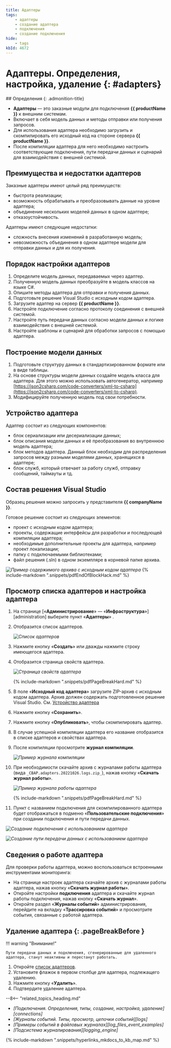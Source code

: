 ```yaml
---
title: Адаптеры
tags:
    - адаптеры
    - создание адаптера
    - подключения
    - создание подключения
hide:
    - tags
kbId: 4672
---
```


# Адаптеры. Определения, настройка, удаление {: #adapters}

<div class="admonition question" markdown="block">
## Определения {: .admonition-title}

- **Адаптеры** — это заказные модули для подключения **{{ productName }}** к внешним системам.
- Включает в себя модель данных и методы отправки или получения запросов.
- Для использования адаптера необходимо загрузить и скомпилировать его исходный код на стороне сервера **{{ productName }}**.
- После компиляции адаптера для него необходимо настроить соответствующие подключения, пути передачи данных и сценарий для взаимодействия с внешней системой.

</div>

## Преимущества и недостатки адаптеров

Заказные адаптеры имеют целый ряд преимуществ:

- быстрота реализации;
- возможность обрабатывать и преобразовывать данные на уровне адаптера;
- объединение нескольких моделей данных в одном адаптере;
- отказоустойчивость.

Адаптеры имеют следующие недостатки:

- сложность внесения изменений в разработанную модель;
- невозможность объединения в одном адаптере модели для отправки данных и для их получения.

<!-- описать, как взять шаблон для адаптера, кто за это отвечает -->

## Порядок настройки адаптеров

1. Определите модель данных, передаваемых через адаптер.
2. Полученную модель данных преобразуйте в модель классов на языке C#.
3. Опишите методы адаптера для отправки и получения данных.
4. Подготовьте решение Visual Studio с исходным кодом адаптера.
5. Загрузите адаптер на сервер **{{ productName }}**.
6. Настройте подключение согласно протоколу соединения с внешней системой.
7. Настройте путь передачи данных согласно модели данных и логике взаимодействия с внешней системой.
8. Настройте шаблоны и сценарий для обработки запросов с помощью адаптера.

## Построение модели данных

1. Подготовьте структуру данных в стандартизированном формате или в виде таблицы.
2. На основе структуры модели данных создайте модель класса для адаптера. Для этого можно использовать автогенератор, например [https://json2csharp.com/code-converters/xml-to-csharp](https://json2csharp.com/code-converters/xml-to-csharp).
3. Модифицируйте полученную модель под свои потребности.

## Устройство адаптера

Адаптер состоит из следующих компонентов:

- блок сериализации или десериализации данных;
- блок описания модели данных и её преобразования во внутреннюю модель адаптера;
- блок методов адаптера. Данный блок необходим для распределения запросов между разными моделями данных, хранящихся в адаптере;
- блок служб, который отвечает за работу служб, отправку сообщений, таймауты и тд.

## Состав решения Visual Studio

Образец решения можно запросить у представителя **{{ companyName }}**.

Готовое решение состоит из следующих элементов:

- проект с исходным кодом адаптера;
- проекты, содержащие интерфейсы для разработки и последующей компиляции адаптера;
- необходимые дополнительные проекты для адаптера, например проект локализации;
- папку с подключаемыми библиотеками;
- файл решения (.sln) в одном экземпляре в корневой папке архива.

_![Пример содержимого архива с исходным кодом адаптера](adapter_archive_content.png)_
{% include-markdown ".snippets/pdfEndOfBlockHack.md" %}

## Просмотр списка адаптеров и настройка адаптера

1. На странице [«**Администрирование**» — «**Инфраструктура**»][administration] выберите пункт «**Адаптеры**» <i class="fa-light fa-puzzle-piece-simple">‌</i>.
2. Отобразится список адаптеров.

    _![Список адаптеров](adapter_list.png)_

3. Нажмите кнопку «**Создать**» или дважды нажмите строку имеющегося адаптера.
4. Отобразится страница свойств адаптера.

    _![Страница свойств адаптера](adapter_properties.png)_

    {% include-markdown ".snippets/pdfPageBreakHard.md" %}

5. В поле «**Исходный код адаптера**» загрузите ZIP-архив с исходным кодом адаптера. Архив должен содержать подготовленное решение Visual Studio. См. [Устройство адаптера]()
6. Нажмите кнопку «**Сохранить**».
7. Нажмите кнопку «**Опубликовать**», чтобы скомпилировать адаптер.
8. В случае успешной компиляции адаптера его название отобразится в списке адаптеров и свойствах адаптера.
9. После компиляции просмотрите **журнал компиляции**.

    _![Пример журнала компиляции](adapter_compilation_log.png)_

10. При необходимости скачайте архив с журналами работы адаптера (вида `_CBAP.adapters.20221026.logs.zip_`), нажав кнопку «**Скачать журнал работы**».

    _![Пример журнала работы адаптера](adapter_execution_log.png)_

    {% include-markdown ".snippets/pdfPageBreakHard.md" %}

11. Пункт с названием подключения для скомпилированного адаптера будет отображаться в подменю «**Пользовательские подключения**» при создании подключения и пути передачи данных.

_![Создание подключения с использованием адаптера](adapter_custom_connection_create_menu.png)_

_![Создание пути передачи данных с использованием адаптера](adapters_custom_communication_route_create_menu.png)_

## Сведения о работе адаптера

Для проверки работы адаптера, можно воспользоваться встроенными инструментами мониторинга:

- На странице настроек адаптера скачайте архив с журналами работы адаптера, нажав кнопку «**Скачать журнал работы**».
- Откройте настройки **подключения** адаптера и скачайте журнал работы подключения, нажав кнопку «**Скачать журнал**».
- Откройте раздел «**Журналы событий**» администрирования, перейдите на вкладку «**Трассировка событий**» и просмотрите события, связанные с работой адаптера.

## Удаление адаптера {: .pageBreakBefore }

!!! warning "Внимание!"

    Пути передачи данных и подключения, сгенерированные для удаленного адаптера, станут неактивны и перестанут работать.

1. Откройте [список адаптеров](#просмотр-списка-адаптеров-и-настройка-адаптера).
2. Установите флажок в первом столбце для адаптера, подлежащего удалению.
3. Нажмите кнопку «**Удалить**».
4. Подтвердите удаление адаптера.

<div class="relatedTopics" markdown="block">

--8<-- "related_topics_heading.md"

- _[Подключения. Определения, типы, создание, настройка, удаление][connections]_
- _[Журналы событий. Типы, просмотр, цепочки событий][logs]_
- _[Примеры событий в файловых журналах][log_files_event_examples]_
- _[Подсистема журналирования][logging_engine]_

</div>

{%
include-markdown ".snippets/hyperlinks_mkdocs_to_kb_map.md"
%}
